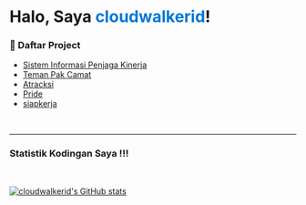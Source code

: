 # Halo, Saya <span style="color:#0078d7">cloudwalkerid</span>!

### 📕 Daftar Project

- [Sistem Informasi Penjaga Kinerja](http://bpsprovsulbar.id/siakip2/)
- [Teman Pak Camat](https://webapps.bps.go.id/mamujukab)
- [Atracksi](https://bpsprovsulbar.id/atracksi/)
- [Pride](https://bpsprovsulbar.id/76Dashboard)
- [siapkerja](https://webapps.bps.go.id/mamasakab/siapkerja)

<br/>

---

### Statistik Kodingan Saya !!!
<br />

[![cloudwalkerid's GitHub stats](https://github-readme-stats.vercel.app/api?username=cloudwalkerid)](https://github.com/cloudwalkerid/github-readme-stats)
